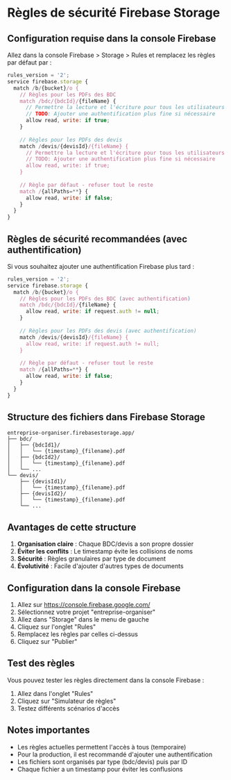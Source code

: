 # Règles de sécurité Firebase Storage

## Configuration requise dans la console Firebase

Allez dans la console Firebase > Storage > Rules et remplacez les règles par défaut par :

```javascript
rules_version = '2';
service firebase.storage {
  match /b/{bucket}/o {
    // Règles pour les PDFs des BDC
    match /bdc/{bdcId}/{fileName} {
      // Permettre la lecture et l'écriture pour tous les utilisateurs authentifiés
      // TODO: Ajouter une authentification plus fine si nécessaire
      allow read, write: if true;
    }
    
    // Règles pour les PDFs des devis
    match /devis/{devisId}/{fileName} {
      // Permettre la lecture et l'écriture pour tous les utilisateurs authentifiés
      // TODO: Ajouter une authentification plus fine si nécessaire
      allow read, write: if true;
    }
    
    // Règle par défaut - refuser tout le reste
    match /{allPaths=**} {
      allow read, write: if false;
    }
  }
}
```

## Règles de sécurité recommandées (avec authentification)

Si vous souhaitez ajouter une authentification Firebase plus tard :

```javascript
rules_version = '2';
service firebase.storage {
  match /b/{bucket}/o {
    // Règles pour les PDFs des BDC (avec authentification)
    match /bdc/{bdcId}/{fileName} {
      allow read, write: if request.auth != null;
    }
    
    // Règles pour les PDFs des devis (avec authentification)
    match /devis/{devisId}/{fileName} {
      allow read, write: if request.auth != null;
    }
    
    // Règle par défaut - refuser tout le reste
    match /{allPaths=**} {
      allow read, write: if false;
    }
  }
}
```

## Structure des fichiers dans Firebase Storage

```
entreprise-organiser.firebasestorage.app/
├── bdc/
│   ├── {bdcId1}/
│   │   └── {timestamp}_{filename}.pdf
│   ├── {bdcId2}/
│   │   └── {timestamp}_{filename}.pdf
│   └── ...
└── devis/
    ├── {devisId1}/
    │   └── {timestamp}_{filename}.pdf
    ├── {devisId2}/
    │   └── {timestamp}_{filename}.pdf
    └── ...
```

## Avantages de cette structure

1. **Organisation claire** : Chaque BDC/devis a son propre dossier
2. **Éviter les conflits** : Le timestamp évite les collisions de noms
3. **Sécurité** : Règles granulaires par type de document
4. **Évolutivité** : Facile d'ajouter d'autres types de documents

## Configuration dans la console Firebase

1. Allez sur https://console.firebase.google.com/
2. Sélectionnez votre projet "entreprise-organiser"
3. Allez dans "Storage" dans le menu de gauche
4. Cliquez sur l'onglet "Rules"
5. Remplacez les règles par celles ci-dessus
6. Cliquez sur "Publier"

## Test des règles

Vous pouvez tester les règles directement dans la console Firebase :
1. Allez dans l'onglet "Rules"
2. Cliquez sur "Simulateur de règles"
3. Testez différents scénarios d'accès

## Notes importantes

- Les règles actuelles permettent l'accès à tous (temporaire)
- Pour la production, il est recommandé d'ajouter une authentification
- Les fichiers sont organisés par type (bdc/devis) puis par ID
- Chaque fichier a un timestamp pour éviter les conflusions
